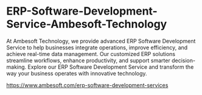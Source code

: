 # ERP-Software-Development-Service-Ambesoft-Technology
At Ambesoft Technology, we provide advanced ERP Software Development Service to help businesses integrate operations, improve efficiency, and achieve real-time data management. Our customized ERP solutions streamline workflows, enhance productivity, and support smarter decision-making. Explore our ERP Software Development Service and transform the way your business operates with innovative technology. 

https://www.ambesoft.com/erp-software-development-services 

